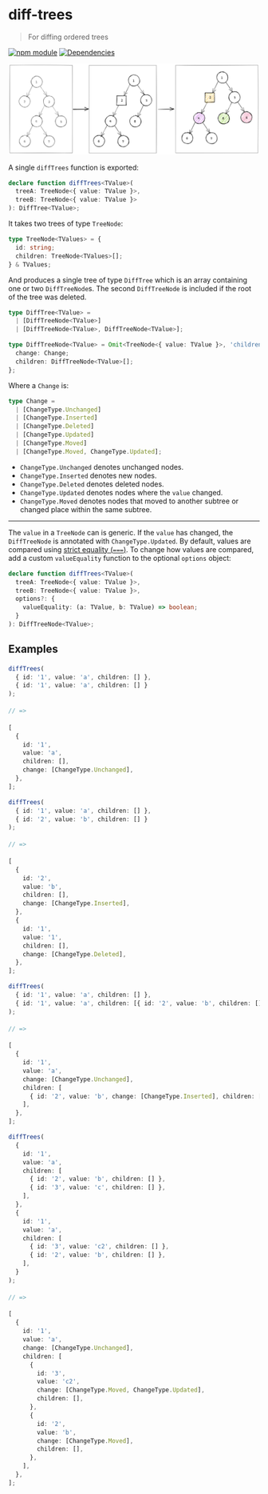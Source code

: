 # diff-trees

> For diffing ordered trees

[![npm module](https://badge.fury.io/js/diff-trees.svg)](https://www.npmjs.org/package/diff-trees)
[![Dependencies](https://david-dm.org/christianhg/diff-trees.svg)](https://david-dm.org/christianhg/diff-trees)

![diff-trees](https://raw.githubusercontent.com/christianhg/diff-trees/main/diff-trees.png)

A single `diffTrees` function is exported:

```ts
declare function diffTrees<TValue>(
  treeA: TreeNode<{ value: TValue }>,
  treeB: TreeNode<{ value: TValue }>
): DiffTree<TValue>;
```

It takes two trees of type `TreeNode`:

```ts
type TreeNode<TValues> = {
  id: string;
  children: TreeNode<TValues>[];
} & TValues;
```

And produces a single tree of type `DiffTree` which is an array containing one or two `DiffTreeNode`s. The second `DiffTreeNode` is included if the root of the tree was deleted.

```ts
type DiffTree<TValue> =
  | [DiffTreeNode<TValue>]
  | [DiffTreeNode<TValue>, DiffTreeNode<TValue>];
```

```ts
type DiffTreeNode<TValue> = Omit<TreeNode<{ value: TValue }>, 'children'> & {
  change: Change;
  children: DiffTreeNode<TValue>[];
};
```

Where a `Change` is:

```ts
type Change =
  | [ChangeType.Unchanged]
  | [ChangeType.Inserted]
  | [ChangeType.Deleted]
  | [ChangeType.Updated]
  | [ChangeType.Moved]
  | [ChangeType.Moved, ChangeType.Updated];
```

- `ChangeType.Unchanged` denotes unchanged nodes.
- `ChangeType.Inserted` denotes new nodes.
- `ChangeType.Deleted` denotes deleted nodes.
- `ChangeType.Updated` denotes nodes where the `value` changed.
- `ChangeType.Moved` denotes nodes that moved to another subtree or changed place within the same subtree.

---

The `value` in a `TreeNode` can is generic. If the `value` has changed, the `DiffTreeNode` is annotated with `ChangeType.Updated`. By default, values are compared using [strict equality (`===`)](https://developer.mozilla.org/en-US/docs/Web/JavaScript/Reference/Operators/Strict_equality). To change how values are compared, add a custom `valueEquality` function to the optional `options` object:

```ts
declare function diffTrees<TValue>(
  treeA: TreeNode<{ value: TValue }>,
  treeB: TreeNode<{ value: TValue }>,
  options?: {
    valueEquality: (a: TValue, b: TValue) => boolean;
  }
): DiffTreeNode<TValue>;
```

## Examples

```ts
diffTrees(
  { id: '1', value: 'a', children: [] },
  { id: '1', value: 'a', children: [] }
);

// =>

[
  {
    id: '1',
    value: 'a',
    children: [],
    change: [ChangeType.Unchanged],
  },
];
```

```ts
diffTrees(
  { id: '1', value: 'a', children: [] },
  { id: '2', value: 'b', children: [] }
);

// =>

[
  {
    id: '2',
    value: 'b',
    children: [],
    change: [ChangeType.Inserted],
  },
  {
    id: '1',
    value: '1',
    children: [],
    change: [ChangeType.Deleted],
  },
];
```

```ts
diffTrees(
  { id: '1', value: 'a', children: [] },
  { id: '1', value: 'a', children: [{ id: '2', value: 'b', children: [] }] }
);

// =>

[
  {
    id: '1',
    value: 'a',
    change: [ChangeType.Unchanged],
    children: [
      { id: '2', value: 'b', change: [ChangeType.Inserted], children: [] },
    ],
  },
];
```

```ts
diffTrees(
  {
    id: '1',
    value: 'a',
    children: [
      { id: '2', value: 'b', children: [] },
      { id: '3', value: 'c', children: [] },
    ],
  },
  {
    id: '1',
    value: 'a',
    children: [
      { id: '3', value: 'c2', children: [] },
      { id: '2', value: 'b', children: [] },
    ],
  }
);

// =>

[
  {
    id: '1',
    value: 'a',
    change: [ChangeType.Unchanged],
    children: [
      {
        id: '3',
        value: 'c2',
        change: [ChangeType.Moved, ChangeType.Updated],
        children: [],
      },
      {
        id: '2',
        value: 'b',
        change: [ChangeType.Moved],
        children: [],
      },
    ],
  },
];
```

